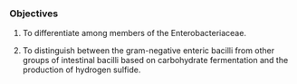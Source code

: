 ### Objectives

1. To differentiate among members of the Enterobacteriaceae.

2. To distinguish between the gram-negative enteric bacilli from other groups of intestinal bacilli based on carbohydrate fermentation and the production of hydrogen sulfide.
